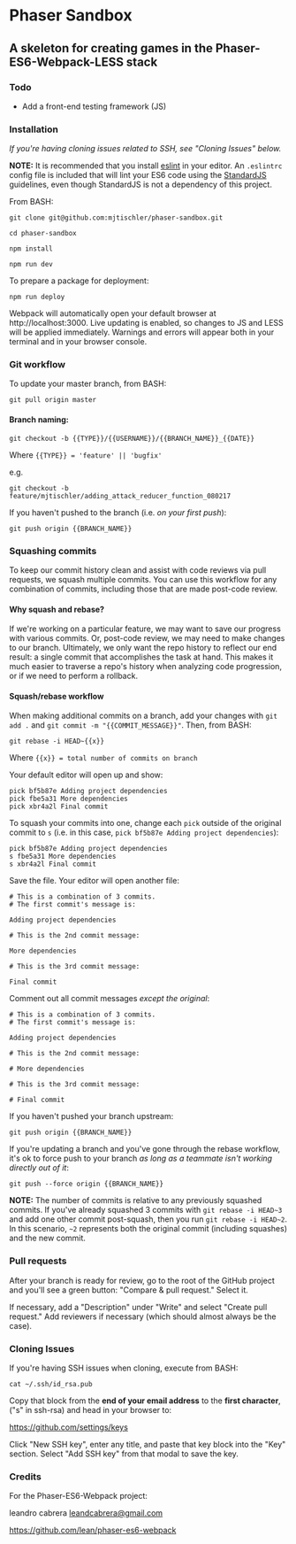 # Phaser Sandbox
## A skeleton for creating games in the Phaser-ES6-Webpack-LESS stack

### Todo
* Add a front-end testing framework (JS)

### Installation
*If you're having cloning issues related to SSH, see "Cloning Issues" below.*

**NOTE:** It is recommended that you install [eslint](http://eslint.org/) in your editor. An `.eslintrc` config file is included that will lint your ES6 code using the [StandardJS](https://standardjs.com/) guidelines, even though StandardJS is not a dependency of this project.

From BASH:

`git clone git@github.com:mjtischler/phaser-sandbox.git`

`cd phaser-sandbox`

`npm install`

`npm run dev`

To prepare a package for deployment:

`npm run deploy`

Webpack will automatically open your default browser at http://localhost:3000. Live updating is enabled, so changes to JS and LESS will be applied immediately. Warnings and errors will appear both in your terminal and in your browser console.

### Git workflow

To update your master branch, from BASH:

`git pull origin master`

#### Branch naming:

`git checkout -b {{TYPE}}/{{USERNAME}}/{{BRANCH_NAME}}_{{DATE}}`

Where `{{TYPE}} = 'feature' || 'bugfix'`

e.g.

`git checkout -b feature/mjtischler/adding_attack_reducer_function_080217`

If you haven't pushed to the branch (i.e. *on your first push*):

`git push origin {{BRANCH_NAME}}`

### Squashing commits
To keep our commit history clean and assist with code reviews via pull requests, we squash multiple commits. You can use this workflow for any combination of commits, including those that are made post-code review.

#### Why squash and rebase?
If we're working on a particular feature, we may want to save our progress with various commits. Or, post-code review, we may need to make changes to our branch. Ultimately, we only want the repo history to reflect our end result: a single commit that accomplishes the task at hand. This makes it much easier to traverse a repo's history when analyzing code progression, or if we need to perform a rollback.

#### Squash/rebase workflow
When making additional commits on a branch, add your changes with `git add .` and `git commit -m "{{COMMIT_MESSAGE}}"`. Then, from BASH:

`git rebase -i HEAD~{{x}}`

Where `{{x}} = total number of commits on branch`

Your default editor will open up and show:

```
pick bf5b87e Adding project dependencies
pick fbe5a31 More dependencies
pick xbr4a2l Final commit
```

To squash your commits into one, change each `pick` outside of the original commit to `s` (i.e. in this case, `pick bf5b87e Adding project dependencies`):

```
pick bf5b87e Adding project dependencies
s fbe5a31 More dependencies
s xbr4a2l Final commit
```

Save the file. Your editor will open another file:

```
# This is a combination of 3 commits.
# The first commit's message is:

Adding project dependencies

# This is the 2nd commit message:

More dependencies

# This is the 3rd commit message:

Final commit
```

Comment out all commit messages *except the original*:

```
# This is a combination of 3 commits.
# The first commit's message is:

Adding project dependencies

# This is the 2nd commit message:

# More dependencies

# This is the 3rd commit message:

# Final commit
```

If you haven't pushed your branch upstream:

`git push origin {{BRANCH_NAME}}`

If you're updating a branch and you've gone through the rebase workflow, it's ok to force push to your branch *as long as a teammate isn't working directly out of it*:

`git push --force origin {{BRANCH_NAME}}`

**NOTE:** The number of commits is relative to any previously squashed commits. If you've already squashed 3 commits with `git rebase -i HEAD~3` and add one other commit post-squash, then you run `git rebase -i HEAD~2`. In this scenario, `~2` represents both the original commit (including squashes) and the new commit.

### Pull requests
After your branch is ready for review, go to the root of the GitHub project and you'll see a green button: "Compare & pull request." Select it.

If necessary, add a "Description" under "Write" and select "Create pull request." Add reviewers if necessary (which should almost always be the case).

### Cloning Issues
If you're having SSH issues when cloning, execute from BASH:

`cat ~/.ssh/id_rsa.pub`

Copy that block from the **end of your email address** to the **first character**, ("s" in ssh-rsa) and head in your browser to:

https://github.com/settings/keys

Click "New SSH key", enter any title, and paste that key block into the "Key" section. Select "Add SSH key" from that modal to save the key.

### Credits
For the Phaser-ES6-Webpack project:

leandro cabrera <leandcabrera@gmail.com>

https://github.com/lean/phaser-es6-webpack
